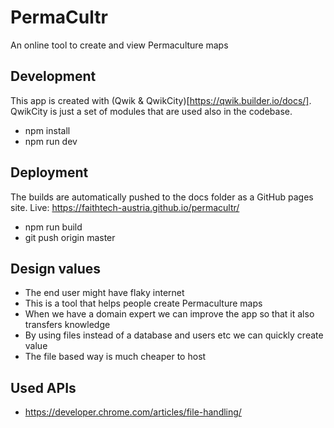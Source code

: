 # PermaCultr

An online tool to create and view Permaculture maps

## Development

This app is created with (Qwik & QwikCity)[https://qwik.builder.io/docs/].
QwikCity is just a set of modules that are used also in the codebase.

- npm install
- npm run dev

## Deployment

The builds are automatically pushed to the docs folder as a GitHub pages site.
Live: https://faithtech-austria.github.io/permacultr/

- npm run build
- git push origin master

## Design values

- The end user might have flaky internet
- This is a tool that helps people create Permaculture maps
- When we have a domain expert we can improve the app so that it also transfers knowledge
- By using files instead of a database and users etc we can quickly create value
- The file based way is much cheaper to host

## Used APIs

- https://developer.chrome.com/articles/file-handling/